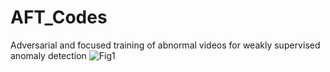 # AFT_Codes
Adversarial and focused training of abnormal videos for weakly supervised anomaly detection
![Fig1](https://github.com/Destind/AFT_codes/assets/49504846/b0bd2f42-1d72-4f27-b160-5bb2c9abf859)
